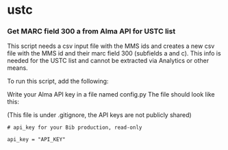# ustc

### Get MARC field 300 a from Alma API for USTC list

This script needs a csv input file with the MMS ids and creates a new csv file with the MMS id and their marc field 300 (subfields a and c). This info is needed for the USTC list and cannot be extracted via Analytics or other means. 

To run this script, add the following:

Write your Alma API key in a file named config.py The file should look like this:

(This file is under .gitignore, the API keys are not publicly shared)

```
# api_key for your Bib production, read-only

api_key = "API_KEY"
```
